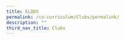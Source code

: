 ```yaml
---
title: ELDDS
permalink: /co-curriculum/Clubs/permalink/
description: ""
third_nav_title: Clubs
---
```

